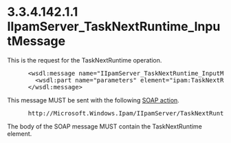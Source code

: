 <html dir="LTR" xmlns:mshelp="http://msdn.microsoft.com/mshelp" xmlns:ddue="http://ddue.schemas.microsoft.com/authoring/2003/5" xmlns:xlink="http://www.w3.org/1999/xlink" xmlns:tool="http://www.microsoft.com/tooltip">
 <body>
 <div id="header">
 <h1 class="heading">3.3.4.142.1.1 IIpamServer_TaskNextRuntime_InputMessage</h1>
 </div>
 <div id="mainSection">
 <div id="mainBody">
 <div id="allHistory" class="saveHistory"></div>
 <div id="sectionSection0" class="section" name="collapseableSection">
 

<p>This is the request for the TaskNextRuntime operation.</p>

<dl>
<dd>
<div><pre> &lt;wsdl:message name=&quot;IIpamServer_TaskNextRuntime_InputMessage&quot;&gt;
   &lt;wsdl:part name=&quot;parameters&quot; element=&quot;ipam:TaskNextRuntime&quot; /&gt;
 &lt;/wsdl:message&gt;
</pre></div>
</dd></dl>

<p>This message MUST be sent with the following <a href="21b4a631-8f28-420f-822f-c5f879d5046e.md#gt_c1358651-96c1-4ce0-8e1f-b0b7a94145e3">SOAP action</a>.</p>

<dl>
<dd>
<div><pre> http://Microsoft.Windows.Ipam/IIpamServer/TaskNextRuntime
</pre></div>
</dd></dl>

<p>The body of the SOAP message MUST contain the
TaskNextRuntime element.</p>


 </div>
 </div>
 </div>
 </body>
</html>